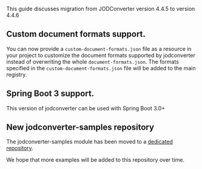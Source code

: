 This guide discusses migration from JODConverter version 4.4.5 to version 4.4.6

## Custom document formats support.

You can now provide a `custom-document-formats.json` file as a resource in your project to customize the document
formats supported by jodconverter instead of overwriting the whole `document-formats.json`. The formats specified in the
`custom-document-formats.json` file will be added to the main registry.

## Spring Boot 3 support.

This version of jodconverter can be used with Spring Boot 3.0+

## New jodconverter-samples repository

The jodconverter-samples module has been moved to
a [dedicated repository](https://github.com/jodconverter/jodconverter-samples).

We hope that more examples will be added to this repository over time.